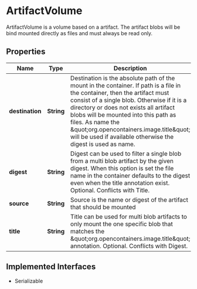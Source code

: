 

# ArtifactVolume

ArtifactVolume is a volume based on a artifact. The artifact blobs will be bind mounted directly as files and must always be read only.

## Properties

| Name | Type | Description | Notes |
|------------ | ------------- | ------------- | -------------|
|**destination** | **String** | Destination is the absolute path of the mount in the container. If path is a file in the container, then the artifact must consist of a single blob. Otherwise if it is a directory or does not exists all artifact blobs will be mounted into this path as files. As name the \&quot;org.opencontainers.image.title\&quot; will be used if available otherwise the digest is used as name. |  [optional] |
|**digest** | **String** | Digest can be used to filter a single blob from a multi blob artifact by the given digest. When this option is set the file name in the container defaults to the digest even when the title annotation exist. Optional. Conflicts with Title. |  [optional] |
|**source** | **String** | Source is the name or digest of the artifact that should be mounted |  [optional] |
|**title** | **String** | Title can be used for multi blob artifacts to only mount the one specific blob that matches the \&quot;org.opencontainers.image.title\&quot; annotation. Optional. Conflicts with Digest. |  [optional] |


## Implemented Interfaces

* Serializable


